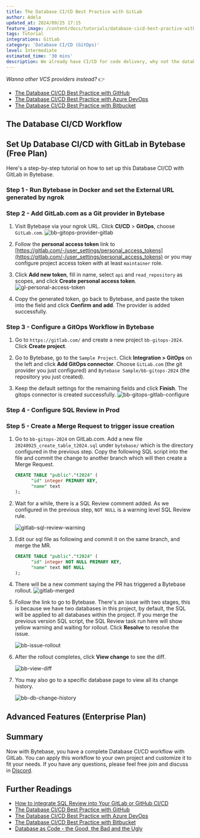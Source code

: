 ```yaml
---
title: The Database CI/CD Best Practice with GitLab
author: Adela
updated_at: 2024/09/25 17:15
feature_image: /content/docs/tutorials/database-cicd-best-practice-with-gitlab/cicd-gitlab.webp
tags: Tutorial
integrations: GitLab
category: 'Database CI/CD (GitOps)'
level: Intermediate
estimated_time: '30 mins'
description: We already have CI/CD for code delivery, why not the database? Imagine applying and deploying database changes the same way you would application code.
---
```


_Wanna other VCS providers instead?_ 👉

- [The Database CI/CD Best Practice with GitHub](/docs/tutorials/database-cicd-best-practice-with-github)
- [The Database CI/CD Best Practice with Azure DevOps](/docs/tutorials/database-cicd-best-practice-with-azure-devops)
- [The Database CI/CD Best Practice with Bitbucket](/docs/tutorials/database-cicd-best-practice-with-bitbucket)

## The Database CI/CD Workflow

<IncludeBlock url="/docs/share/tutorials/database-workflow"></IncludeBlock>

## Set Up Database CI/CD with GitLab in Bytebase (Free Plan)

Here's a step-by-step tutorial on how to set up this Database CI/CD with GitLab in Bytebase.

### Step 1 - Run Bytebase in Docker and set the External URL generated by ngrok

<IncludeBlock url="/docs/get-started/install/vcs-with-ngrok"></IncludeBlock>

### Step 2 - Add GitLab.com as a Git provider in Bytebase

1. Visit Bytebase via your ngrok URL. Click **CI/CD** > **GitOps**, choose `GitLab.com`.
   ![bb-gitops-provider-gitlab](/content/docs/tutorials/database-cicd-best-practice-with-gitlab/bb-gitops-provider-gitlab.webp)

1. Follow the **personal access token** link to [https://gitlab.com/-/user_settings/personal_access_tokens](https://gitlab.com/-/user_settings/personal_access_tokens) or you may configure project access token with at least `maintainer` role.

1. Click **Add new token**, fill in name, select `api` and `read_repository` as scopes, and click **Create personal access token**.
   ![gl-personal-access-token](/content/docs/tutorials/database-cicd-best-practice-with-gitlab/gl-personal-access-token.webp)

1. Copy the generated token, go back to Bytebase, and paste the token into the field and click **Confirm and add**. The provider is added successfully.

### Step 3 - Configure a GitOps Workflow in Bytebase

1. Go to `https://gitlab.com/` and create a new project `bb-gitops-2024`. Click **Create project**.

1. Go to Bytebase, go to the `Sample Project`. Click **Integration > GitOps** on the left and click **Add GitOps connector**. Choose `GitLab.com` (the git provider you just configured) and `Bytebase Sample/bb-gitops-2024` (the repository you just created).

1. Keep the default settings for the remaining fields and click **Finish**. The gitops connector is created successfully.
   ![bb-gitops-gitlab-configure](/content/docs/tutorials/database-cicd-best-practice-with-gitlab/bb-gitops-gitlab-configure.webp)

### Step 4 - Configure SQL Review in Prod

<IncludeBlock url="/docs/share/tutorials/sql-review-not-null"></IncludeBlock>

### Step 5 - Create a Merge Request to trigger issue creation

1. Go to `bb-gitops-2024` on GitLab.com. Add a new file `20240925_create_table_t2024.sql` under `bytebase/` which is the directory configured in the previous step. Copy the following SQL script into the file and commit the change to another branch which will then create a Merge Request.

   ```sql
   CREATE TABLE "public"."t2024" (
         "id" integer PRIMARY KEY,
         "name" text
   );
   ```

1. Wait for a while, there is a SQL Review comment added. As we configured in the previous step, `NOT NULL` is a warning level SQL Review rule.

   ![gitlab-sql-review-warning](/content/docs/tutorials/database-cicd-best-practice-with-gitlab/gitlab-sql-review-warning.webp)

1. Edit our sql file as following and commit it on the same branch, and merge the MR.

   ```sql
   CREATE TABLE "public"."t2024" (
         "id" integer NOT NULL PRIMARY KEY,
         "name" text NOT NULL
   );
   ```

1. There will be a new comment saying the PR has triggered a Bytebase rollout.
   ![gitlab-merged](/content/docs/tutorials/database-cicd-best-practice-with-gitlab/gitlab-merged.webp)

1. Follow the link to go to Bytebase. There's an issue with two stages, this is because we have two databases in this project, by default, the SQL will be applied to all databases within the project. If you merge the previous version SQL script, the SQL Review task run here will show yellow warning and waiting for rollout. Click **Resolve** to resolve the issue.

   ![bb-issue-rollout](/content/docs/tutorials/database-cicd-best-practice-with-gitlab/bb-issue-rollout.webp)

1. After the rollout completes, click **View change** to see the diff.

   ![bb-view-diff](/content/docs/tutorials/database-cicd-best-practice-with-gitlab/bb-view-diff.webp)

1. You may also go to a specific database page to view all its change history.

   ![bb-db-change-history](/content/docs/tutorials/database-cicd-best-practice-with-bitbucket/bb-db-change-history.webp)

## Advanced Features (Enterprise Plan)

<IncludeBlock url="/docs/share/tutorials/database-workflow-advanced-features"></IncludeBlock>

## Summary

Now with Bytebase, you have a complete Database CI/CD workflow with GitLab. You can apply this workflow to your own project and customize it to fit your needs. If you have any questions, please feel free join and discuss in [Discord](https://discord.gg/huyw7gRsyA).

## Further Readings

- [How to integrate SQL Review into Your GitLab or GitHub CI/CD](/docs/tutorials/how-to-integrate-sql-review-into-gitlab-github-ci/)
- [The Database CI/CD Best Practice with GitHub](/docs/tutorials/database-cicd-best-practice-with-github)
- [The Database CI/CD Best Practice with Azure DevOps](/docs/tutorials/database-cicd-best-practice-with-azure-devops)
- [The Database CI/CD Best Practice with Bitbucket](/docs/tutorials/database-cicd-best-practice-with-bitbucket)
- [Database as Code - the Good, the Bad and the Ugly](/blog/database-as-code)
